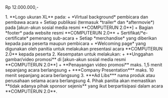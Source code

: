 <p class="h2 text-center fw-bold">Rp 12.000.000,-</p>
1. **Logo ukuran XL** pada:
   + *Virtual background* pembicara dan pembawa acara
   + Setiap publikasi (termasuk *trailer* dan *aftermovie*) pada [akun-akun sosial media resmi **COMPUTERUN 2.0**]
   + Bagian *footer* pada website resmi **COMPUTERUN 2.0**
   + Sertifikat/*e-certificate* pemenang sub-acara
   + Setiap *merchandise* yang diberikan kepada para peserta maupun pembicara
   + *Welcoming page* yang digunakan oleh panitia untuk melakukan presentasi acara **COMPUTERUN 2.0** kepada peserta
2. Kesempatan untuk melakukan:
   + **Unggahan gambar/video promosi** di [akun-akun sosial media resmi **COMPUTERUN 2.0**]
   + **Penayangan video promosi** maks. 1,5 menit sepanjang acara berlangsung
   + ***Company Presentation*** maks. 10 menit sepanjang acara berlangsung
3. ***Ad Libs*** nama produk atau perusahaan selama acara berlangsung
4. Pihak panitia akan memastikan **tidak adanya pihak sponsor sejenis** yang ikut berpartisipasi dalam acara **COMPUTERUN 2.0**.

[akun-akun sosial media resmi **COMPUTERUN 2.0**]: https://linktr.ee/computerun
